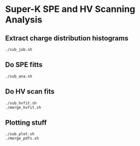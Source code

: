# Super-K SPE and HV Scanning Analysis


## Extract charge distribution histograms

```
./sub_job.sh
```

## Do SPE fitts

```
./sub_ana.sh
```

## Do HV scan fits

```
./sub_hvfit.sh
./merge_hvfit.sh
```

## Plotting stuff

```
./sub_plot.sh
./merge_pdfs.sh
```